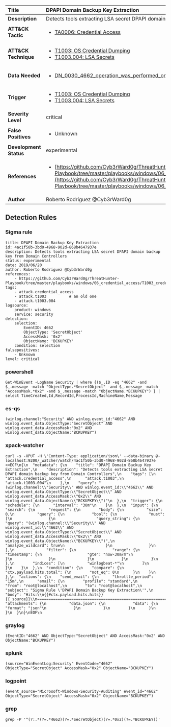 | Title                    | DPAPI Domain Backup Key Extraction       |
|:-------------------------|:------------------|
| **Description**          | Detects tools extracting LSA secret DPAPI domain backup key from Domain Controllers |
| **ATT&amp;CK Tactic**    |  <ul><li>[TA0006: Credential Access](https://attack.mitre.org/tactics/TA0006)</li></ul>  |
| **ATT&amp;CK Technique** | <ul><li>[T1003: OS Credential Dumping](https://attack.mitre.org/techniques/T1003)</li><li>[T1003.004: LSA Secrets](https://attack.mitre.org/techniques/T1003.004)</li></ul>  |
| **Data Needed**          | <ul><li>[DN_0030_4662_operation_was_performed_on_an_object](../Data_Needed/DN_0030_4662_operation_was_performed_on_an_object.md)</li></ul>  |
| **Trigger**              | <ul><li>[T1003: OS Credential Dumping](../Triggers/T1003.md)</li><li>[T1003.004: LSA Secrets](../Triggers/T1003.004.md)</li></ul>  |
| **Severity Level**       | critical |
| **False Positives**      | <ul><li>Unknown</li></ul>  |
| **Development Status**   | experimental |
| **References**           | <ul><li>[https://github.com/Cyb3rWard0g/ThreatHunter-Playbook/tree/master/playbooks/windows/06_credential_access/T1003_credential_dumping/domain_dpapi_backupkey_extraction.md](https://github.com/Cyb3rWard0g/ThreatHunter-Playbook/tree/master/playbooks/windows/06_credential_access/T1003_credential_dumping/domain_dpapi_backupkey_extraction.md)</li></ul>  |
| **Author**               | Roberto Rodriguez @Cyb3rWard0g |


## Detection Rules

### Sigma rule

```
title: DPAPI Domain Backup Key Extraction
id: 4ac1f50b-3bd0-4968-902d-868b4647937e
description: Detects tools extracting LSA secret DPAPI domain backup key from Domain Controllers
status: experimental
date: 2019/06/20
author: Roberto Rodriguez @Cyb3rWard0g
references:
    - https://github.com/Cyb3rWard0g/ThreatHunter-Playbook/tree/master/playbooks/windows/06_credential_access/T1003_credential_dumping/domain_dpapi_backupkey_extraction.md
tags:
    - attack.credential_access
    - attack.t1003          # an old one
    - attack.t1003.004
logsource:
    product: windows
    service: security
detection:
    selection:
        EventID: 4662
        ObjectType: 'SecretObject'
        AccessMask: '0x2'
        ObjectName: 'BCKUPKEY'
    condition: selection
falsepositives:
    - Unknown
level: critical

```





### powershell
    
```
Get-WinEvent -LogName Security | where {($_.ID -eq "4662" -and $_.message -match "ObjectType.*SecretObject" -and $_.message -match "AccessMask.*0x2" -and $_.message -match "ObjectName.*BCKUPKEY") } | select TimeCreated,Id,RecordId,ProcessId,MachineName,Message
```


### es-qs
    
```
(winlog.channel:"Security" AND winlog.event_id:"4662" AND winlog.event_data.ObjectType:"SecretObject" AND winlog.event_data.AccessMask:"0x2" AND winlog.event_data.ObjectName:"BCKUPKEY")
```


### xpack-watcher
    
```
curl -s -XPUT -H \'Content-Type: application/json\' --data-binary @- localhost:9200/_watcher/watch/4ac1f50b-3bd0-4968-902d-868b4647937e <<EOF\n{\n  "metadata": {\n    "title": "DPAPI Domain Backup Key Extraction",\n    "description": "Detects tools extracting LSA secret DPAPI domain backup key from Domain Controllers",\n    "tags": [\n      "attack.credential_access",\n      "attack.t1003",\n      "attack.t1003.004"\n    ],\n    "query": "(winlog.channel:\\"Security\\" AND winlog.event_id:\\"4662\\" AND winlog.event_data.ObjectType:\\"SecretObject\\" AND winlog.event_data.AccessMask:\\"0x2\\" AND winlog.event_data.ObjectName:\\"BCKUPKEY\\")"\n  },\n  "trigger": {\n    "schedule": {\n      "interval": "30m"\n    }\n  },\n  "input": {\n    "search": {\n      "request": {\n        "body": {\n          "size": 0,\n          "query": {\n            "bool": {\n              "must": [\n                {\n                  "query_string": {\n                    "query": "(winlog.channel:\\"Security\\" AND winlog.event_id:\\"4662\\" AND winlog.event_data.ObjectType:\\"SecretObject\\" AND winlog.event_data.AccessMask:\\"0x2\\" AND winlog.event_data.ObjectName:\\"BCKUPKEY\\")",\n                    "analyze_wildcard": true\n                  }\n                }\n              ],\n              "filter": {\n                "range": {\n                  "timestamp": {\n                    "gte": "now-30m/m"\n                  }\n                }\n              }\n            }\n          }\n        },\n        "indices": [\n          "winlogbeat-*"\n        ]\n      }\n    }\n  },\n  "condition": {\n    "compare": {\n      "ctx.payload.hits.total": {\n        "not_eq": 0\n      }\n    }\n  },\n  "actions": {\n    "send_email": {\n      "throttle_period": "15m",\n      "email": {\n        "profile": "standard",\n        "from": "root@localhost",\n        "to": "root@localhost",\n        "subject": "Sigma Rule \'DPAPI Domain Backup Key Extraction\'",\n        "body": "Hits:\\n{{#ctx.payload.hits.hits}}{{_source}}\\n================================================================================\\n{{/ctx.payload.hits.hits}}",\n        "attachments": {\n          "data.json": {\n            "data": {\n              "format": "json"\n            }\n          }\n        }\n      }\n    }\n  }\n}\nEOF\n
```


### graylog
    
```
(EventID:"4662" AND ObjectType:"SecretObject" AND AccessMask:"0x2" AND ObjectName:"BCKUPKEY")
```


### splunk
    
```
(source="WinEventLog:Security" EventCode="4662" ObjectType="SecretObject" AccessMask="0x2" ObjectName="BCKUPKEY")
```


### logpoint
    
```
(event_source="Microsoft-Windows-Security-Auditing" event_id="4662" ObjectType="SecretObject" AccessMask="0x2" ObjectName="BCKUPKEY")
```


### grep
    
```
grep -P '^(?:.*(?=.*4662)(?=.*SecretObject)(?=.*0x2)(?=.*BCKUPKEY))'
```



